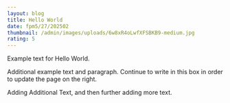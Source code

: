 ```yaml
---
layout: blog
title: Hello World
date: fpm5/27/202502
thumbnail: /admin/images/uploads/6w8xR4oLwfXFSBKB9-medium.jpg
rating: 5
---
```

Example text for Hello World. 

Additional example text and paragraph. Continue to write in this box in order to update the page on the right.

Adding Additional Text, and then further adding more text.
